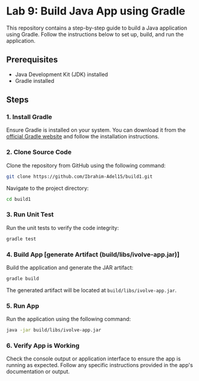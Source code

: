 # Lab 9: Build Java App using Gradle

This repository contains a step-by-step guide to build a Java application using Gradle. Follow the instructions below to set up, build, and run the application.

## Prerequisites
- Java Development Kit (JDK) installed
- Gradle installed

## Steps

### 1. Install Gradle
Ensure Gradle is installed on your system. You can download it from the [official Gradle website](https://gradle.org/install/) and follow the installation instructions.

### 2. Clone Source Code
Clone the repository from GitHub using the following command:
```bash
git clone https://github.com/Ibrahim-Adel15/build1.git
```
Navigate to the project directory:
```bash
cd build1
```

### 3. Run Unit Test
Run the unit tests to verify the code integrity:
```bash
gradle test
```

### 4. Build App [generate Artifact (build/libs/ivolve-app.jar)]
Build the application and generate the JAR artifact:
```bash
gradle build
```
The generated artifact will be located at `build/libs/ivolve-app.jar`.

### 5. Run App
Run the application using the following command:
```bash
java -jar build/libs/ivolve-app.jar
```

### 6. Verify App is Working
Check the console output or application interface to ensure the app is running as expected. Follow any specific instructions provided in the app's documentation or output.
